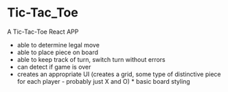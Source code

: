 # Tic-Tac_Toe
A Tic-Tac-Toe React APP


* able to determine legal move 
* able to place piece on board 
* able to keep track of turn, switch turn without errors 
* can detect if game is over 
* creates an appropriate UI (creates a grid, some type of distinctive piece for each player - probably just X and O) * basic board styling 


